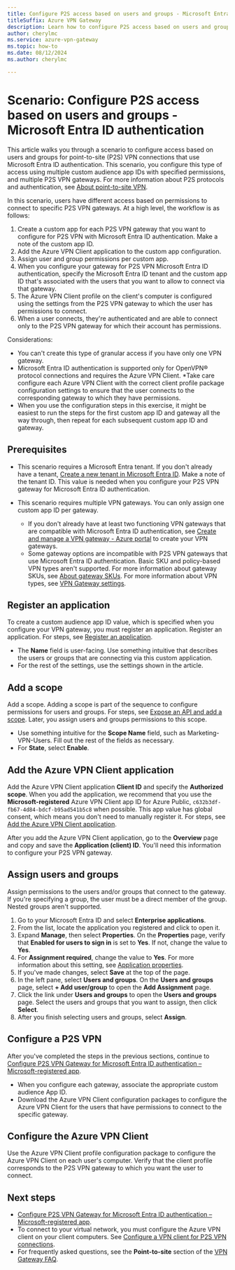 ```yaml
---
title: Configure P2S access based on users and groups - Microsoft Entra ID authentication
titleSuffix: Azure VPN Gateway
description: Learn how to configure P2S access based on users and groups for Microsoft Entra ID authentication.
author: cherylmc
ms.service: azure-vpn-gateway
ms.topic: how-to
ms.date: 08/12/2024
ms.author: cherylmc

---
```


# Scenario: Configure P2S access based on users and groups - Microsoft Entra ID authentication

This article walks you through a scenario to configure access based on users and groups for point-to-site (P2S) VPN connections that use Microsoft Entra ID authentication. This scenario, you configure this type of access using multiple custom audience app IDs with specified permissions, and multiple P2S VPN gateways. For more information about P2S protocols and authentication, see [About point-to-site VPN](point-to-site-about.md).

In this scenario, users have different access based on permissions to connect to specific P2S VPN gateways. At a high level, the workflow is as follows:

1. Create a custom app for each P2S VPN gateway that you want to configure for P2S VPN with Microsoft Entra ID authentication. Make a note of the custom app ID.
1. Add the Azure VPN Client application to the custom app configuration.
1. Assign user and group permissions per custom app.
1. When you configure your gateway for P2S VPN Microsoft Entra ID authentication, specify the Microsoft Entra ID tenant and the custom app ID that's associated with the users that you want to allow to connect via that gateway.
1. The Azure VPN Client profile on the client's computer is configured using the settings from the P2S VPN gateway to which the user has permissions to connect.
1. When a user connects, they're authenticated and are able to connect only to the P2S VPN gateway for which their account has permissions.

Considerations:

* You can't create this type of granular access if you have only one VPN gateway.
* Microsoft Entra ID authentication is supported only for OpenVPN® protocol connections and requires the Azure VPN Client.
*Take care configure each Azure VPN Client with the correct client profile package configuration settings to ensure that the user connects to the corresponding gateway to which they have permissions.
* When you use the configuration steps in this exercise, it might be easiest to run the steps for the first custom app ID and gateway all the way through, then repeat for each subsequent custom app ID and gateway.

## Prerequisites

* This scenario requires a Microsoft Entra tenant. If you don't already have a tenant, [Create a new tenant in Microsoft Entra ID](/entra/fundamentals/create-new-tenant). Make a note of the tenant ID. This value is needed when you configure your P2S VPN gateway for Microsoft Entra ID authentication.

* This scenario requires multiple VPN gateways. You can only assign one custom app ID per gateway.

  * If you don't already have at least two functioning VPN gateways that are compatible with Microsoft Entra ID authentication, see [Create and manage a VPN gateway - Azure portal](tutorial-create-gateway-portal.md) to create your VPN gateways.
  * Some gateway options are incompatible with P2S VPN gateways that use Microsoft Entra ID authentication. Basic SKU  and policy-based VPN types aren't supported. For more information about gateway SKUs, see [About gateway SKUs](about-gateway-skus.md). For more information about VPN types, see [VPN Gateway settings](vpn-gateway-about-vpn-gateway-settings.md#vpntype).

## Register an application

To create a custom audience app ID value, which is specified when you configure your VPN gateway, you must register an application. Register an application. For steps, see [Register an application](point-to-site-entra-register-custom-app.md#register-an-application).

* The **Name** field is user-facing. Use something intuitive that describes the users or groups that are connecting via this custom application.
* For the rest of the settings, use the settings shown in the article.

## Add a scope

Add a scope. Adding a scope is part of the sequence to configure permissions for users and groups. For steps, see [Expose an API and add a scope](point-to-site-entra-register-custom-app.md#expose-an-api-and-add-a-scope). Later, you assign users and groups permissions to this scope.

* Use something intuitive for the **Scope Name** field, such as Marketing-VPN-Users. Fill out the rest of the fields as necessary.
* For **State**, select **Enable**.

## Add the Azure VPN Client application

Add the Azure VPN Client application **Client ID** and specify the **Authorized scope**. When you add the application, we recommend that you use the **Microsoft-registered** Azure VPN Client app ID for Azure Public, `c632b3df-fb67-4d84-bdcf-b95ad541b5c8` when possible. This app value has global consent, which means you don't need to manually register it.  For steps, see [Add the Azure VPN Client application](point-to-site-entra-register-custom-app.md#add-the-azure-vpn-client-application).

After you add the Azure VPN Client application, go to the **Overview** page and copy and save the **Application (client) ID**. You'll need this information to configure your P2S VPN gateway.

## Assign users and groups

Assign permissions to the users and/or groups that connect to the gateway. If you're specifying a group, the user must be a direct member of the group. Nested groups aren't supported.

1. Go to your Microsoft Entra ID and select **Enterprise applications**.
1. From the list, locate the application you registered and click to open it.
1. Expand **Manage**, then select **Properties**. On the **Properties** page, verify that **Enabled for users to sign in** is set to **Yes**. If not, change the value to **Yes**.
1. For **Assignment required**, change the value to **Yes**. For more information about this setting, see [Application properties](/entra/identity/enterprise-apps/application-properties#enabled-for-users-to-sign-in).
1. If you've made changes, select **Save** at the top of the page.
1. In the left pane, select **Users and groups**. On the **Users and groups** page, select **+ Add user/group** to open the **Add Assignment** page.
1. Click the link under **Users and groups** to open the **Users and groups** page. Select the users and groups that you want to assign, then click **Select**.
1. After you finish selecting users and groups, select **Assign**.

## Configure a P2S VPN

After you've completed the steps in the previous sections, continue to [Configure P2S VPN Gateway for Microsoft Entra ID authentication – Microsoft-registered app](point-to-site-entra-gateway.md).

* When you configure each gateway, associate the appropriate custom audience App ID.
* Download the Azure VPN Client configuration packages to configure the Azure VPN Client for the users that have permissions to connect to the specific gateway.

## Configure the Azure VPN Client

Use the Azure VPN Client profile configuration package to configure the Azure VPN Client on each user's computer. Verify that the client profile corresponds to the P2S VPN gateway to which you want the user to connect.

## Next steps

* [Configure P2S VPN Gateway for Microsoft Entra ID authentication – Microsoft-registered app](point-to-site-entra-gateway.md).
* To connect to your virtual network, you must configure the Azure VPN client on your client computers. See [Configure a VPN client for P2S VPN connections](point-to-site-entra-vpn-client-windows.md).
* For frequently asked questions, see the **Point-to-site** section of the [VPN Gateway FAQ](vpn-gateway-vpn-faq.md#P2S).